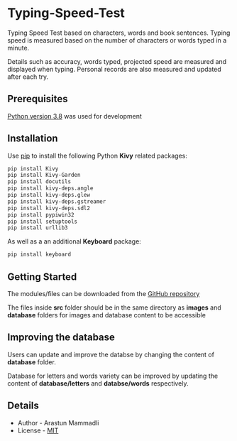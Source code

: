 # Typing-Speed-Test
Typing Speed Test based on characters, words and book sentences. Typing speed is 
measured based on the number of characters or words typed in a minute. 

Details such as accuracy, words typed, projected speed are measured and displayed when typing. 
Personal records are also measured and updated after each try.

## Prerequisites
[Python version 3.8](https://www.python.org/downloads/release/python-380/) 
was used for development

## Installation
Use [pip](https://pip.pypa.io/en/stable/) to install the following Python **Kivy** related packages:

```bash
pip install Kivy
pip install Kivy-Garden
pip install docutils
pip install kivy-deps.angle
pip install kivy-deps.glew
pip install kivy-deps.gstreamer
pip install kivy-deps.sdl2
pip install pypiwin32
pip install setuptools
pip install urllib3
```

As well as a an additional **Keyboard** package:

```bash
pip install keyboard
```

## Getting Started
The modules/files can be downloaded from the [GitHub repository](https://github.com/ArastunM/Typing-Speed-Test.git)

The files inside **src** folder should be in the same directory as **images** and **database** folders 
for images and database content to be accessible

## Improving the database
Users can update and improve the databse by changing the content of **database** folder.

Database for letters and words variety can be improved by updating the content of 
**database/letters** and **databse/words** respectively.

## Details
- Author - Arastun Mammadli
- License - [MIT](LICENSE)

